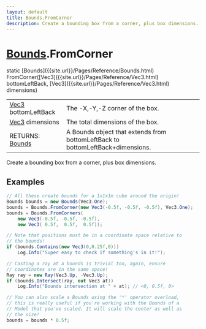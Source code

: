 ```yaml
---
layout: default
title: Bounds.FromCorner
description: Create a bounding box from a corner, plus box dimensions.
---
```

# [Bounds]({{site.url}}/Pages/Reference/Bounds.html).FromCorner

<div class='signature' markdown='1'>
static [Bounds]({{site.url}}/Pages/Reference/Bounds.html) FromCorner([Vec3]({{site.url}}/Pages/Reference/Vec3.html) bottomLeftBack, [Vec3]({{site.url}}/Pages/Reference/Vec3.html) dimensions)
</div>

|  |  |
|--|--|
|[Vec3]({{site.url}}/Pages/Reference/Vec3.html) bottomLeftBack|The -X,-Y,-Z corner of the box.|
|[Vec3]({{site.url}}/Pages/Reference/Vec3.html) dimensions|The total dimensions of the box.|
|RETURNS: [Bounds]({{site.url}}/Pages/Reference/Bounds.html)|A Bounds object that extends from bottomLeftBack to bottomLeftBack+dimensions.|

Create a bounding box from a corner, plus box dimensions.




## Examples

```csharp
// All these create bounds for a 1x1x1m cube around the origin!
Bounds bounds = new Bounds(Vec3.One);
bounds = Bounds.FromCorner(new Vec3(-0.5f, -0.5f, -0.5f), Vec3.One);
bounds = Bounds.FromCorners(
	new Vec3(-0.5f, -0.5f, -0.5f),
	new Vec3( 0.5f,  0.5f,  0.5f));

// Note that positions must be in a coordinate space relative to 
// the bounds!
if (bounds.Contains(new Vec3(0,0.25f,0)))
	Log.Info("Super easy to check if something's in it!");

// Casting a ray at a bounds is trivial too, again, ensure 
// coordinates are in the same space!
Ray ray = new Ray(Vec3.Up, -Vec3.Up);
if (bounds.Intersect(ray, out Vec3 at))
	Log.Info("Bounds intersection at " + at); // <0, 0.5f, 0>

// You can also scale a Bounds using the '*' operator overload, 
// this is really useful if you're working with the Bounds of a
// Model that you've scaled. It will scale the center as well as
// the size!
bounds = bounds * 0.5f;
```

